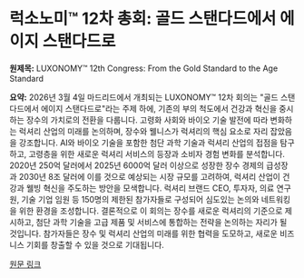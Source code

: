 # 럭소노미™ 12차 총회: 골드 스탠다드에서 에이지 스탠다드로

**원제목:** LUXONOMY™ 12th Congress: From the Gold Standard to the Age Standard

**요약:** 2026년 3월 4일 마드리드에서 개최되는 LUXONOMY™ 12차 회의는 "골드 스탠다드에서 에이지 스탠다드로"라는 주제 하에, 기존의 부의 척도에서 건강과 혁신을 중시하는 장수의 가치로의 전환을 다룹니다. 고령화 사회와 바이오 기술 발전에 따라 변화하는 럭셔리 산업의 미래를 논의하며, 장수와 웰니스가 럭셔리의 핵심 요소로 자리 잡았음을 강조합니다.  AI와 바이오 기술을 포함한 첨단 과학 기술과 럭셔리 산업의 접점을 탐구하고, 고령층을 위한 새로운 럭셔리 서비스의 등장과 소비자 경험 변화를 분석합니다.  2020년 250억 달러에서 2025년 6000억 달러 이상으로 성장한 장수 경제의 급성장과 2030년 8조 달러에 이를 것으로 예상되는 시장 규모를 고려하여, 럭셔리 산업이 건강과 웰빙 혁신을 주도하는 방안을 모색합니다.  럭셔리 브랜드 CEO, 투자자, 의료 연구원, 기술 기업 임원 등 150명의 제한된 참가자들로 구성되어 심도있는 논의와 네트워킹을 위한 환경을 조성합니다.  결론적으로 이 회의는 장수를 새로운 럭셔리의 기준으로 제시하고, 첨단 과학 기술을 고급 제품 및 서비스에 통합하는 전략을 논의하는 자리가 될 것입니다.  참가자들은 장수 및 럭셔리 산업의 미래를 위한 협력을 도모하고, 새로운 비즈니스 기회를 창출할 수 있을 것으로 기대됩니다.

[원문 링크](https://luxonomy.net/luxonomy-12th-congress-from-the-gold-standard-to-the-age-standard/)
